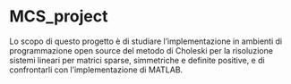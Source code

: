# MCS_project
Lo scopo di questo progetto è di studiare l’implementazione in ambienti di programmazione open source del metodo di Choleski per la risoluzione sistemi lineari per matrici sparse, simmetriche e definite positive, e di confrontarli con l’implementazione di MATLAB.
